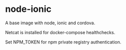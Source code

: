 # node-ionic

A base image with node, ionic and cordova.

Netcat is installed for docker-compose healthchecks.

Set NPM_TOKEN for npm private registry authentication.
